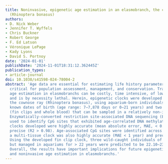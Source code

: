 ```yaml
---
title: Noninvasive, epigenetic age estimation in an elasmobranch, the cownose ray
  (Rhinoptera bonasus)
authors:
- D. Nick Weber
- Jennifer T. Wyffels
- Chris Buckner
- Robert George
- F. Ed Latson
- Véronique LePage
- Kady Lyons
- David S. Portnoy
date: '2024-01-01'
publishDate: '2024-11-01T18:31:12.362445Z'
publication_types:
- article-journal
doi: 10.1038/s41598-024-78004-2
abstract: 'Age data are essential for estimating life history parameters and are thus
  critical for population assessment, management, and conservation. Traditional vertebrae-based
  age estimation in elasmobranchs can be costly, time intensive, of low accuracy,
  and is by necessity lethal. Herein, epigenetic clocks were developed for an elasmobranch,
  the cownose ray (Rhinoptera bonasus), using aquarium-born individuals (n = 42) with
  known dates of birth (age range: 7−7,878 days or 0−21 years) and two tissue types
  (fin clips and whole blood) that can be sampled in a relatively non-invasive manner.
  Enzymatically-converted restriction site-associated DNA sequencing (ECrad-seq) was
  used to identify CpG sites that exhibited age-correlated DNA methylation. The epigenetic
  clocks developed were highly accurate (mean absolute error, MAE, < 0.75 years) and
  precise (R2 > 0.98). Age-associated CpG sites were identified across tissues, and
  a multi-tissue clock was also highly accurate (MAE < 1 year) and precise (R2 = 0.97).
  Using the developed fin clip clock, three wild-caught individuals of unknown age
  but managed in aquariums for > 22 years were predicted to be 22.10−23.49 years old.
  Overall, the results have important implications for future epigenetic clock development
  and noninvasive age estimation in elasmobranchs.'
---
```

